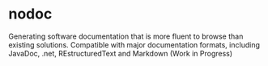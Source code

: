 nodoc
=====

Generating software documentation that is more fluent to browse than existing solutions. Compatible with major documentation formats, including JavaDoc, .net, REstructuredText and Markdown (Work in Progress)
